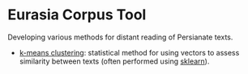 # Eurasia Corpus Tool

Developing various methods for distant reading of Persianate texts.

- [k-means clustering](https://en.wikipedia.org/wiki/K-means_clustering): statistical method for using vectors to assess similarity between texts (often performed using [sklearn](https://scikit-learn.org/stable/)).
